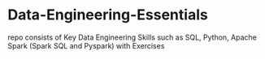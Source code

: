# Data-Engineering-Essentials
repo consists of Key Data Engineering Skills such as SQL, Python, Apache Spark (Spark SQL and Pyspark) with Exercises
